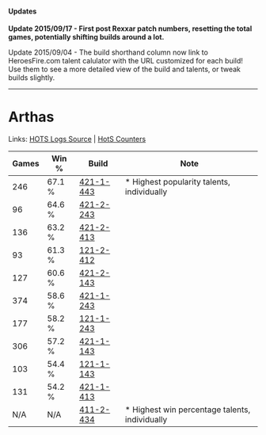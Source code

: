 #### Updates
**Update 2015/09/17 - First post Rexxar patch numbers, resetting the total games, potentially shifting builds around a lot.**

Update 2015/09/04 - The build shorthand column now link to HeroesFire.com talent calulator with the URL customized for each build!  
Use them to see a more detailed view of the build and talents, or tweak builds slightly.

***

# Arthas

Links: [HOTS Logs Source](https://www.hotslogs.com/Sitewide/HeroDetails?Hero=Arthas) | [HotS Counters](http://hotscounters.com/#/hero/Arthas)

Games  | Win %  | Build     | Note
-----  | -----  | -----     | ----
246    | 67.1 % | [421-1-443](http://www.heroesfire.com/hots/talent-calculator/arthas#sDbp) | * Highest popularity talents, individually
96     | 64.6 % | [421-2-243](http://www.heroesfire.com/hots/talent-calculator/arthas#sDoJ) | 
136    | 63.2 % | [421-2-413](http://www.heroesfire.com/hots/talent-calculator/arthas#sDqz) | 
93     | 61.3 % | [121-2-412](http://www.heroesfire.com/hots/talent-calculator/arthas#gnPy) | 
127    | 60.6 % | [421-2-143](http://www.heroesfire.com/hots/talent-calculator/arthas#sDml) | 
374    | 58.6 % | [421-1-243](http://www.heroesfire.com/hots/talent-calculator/arthas#sDYh) | 
177    | 58.2 % | [121-1-243](http://www.heroesfire.com/hots/talent-calculator/arthas#gn7h) | 
306    | 57.2 % | [421-1-143](http://www.heroesfire.com/hots/talent-calculator/arthas#sDX7) | 
103    | 54.4 % | [121-1-143](http://www.heroesfire.com/hots/talent-calculator/arthas#gn67) | 
131    | 54.2 % | [421-1-413](http://www.heroesfire.com/hots/talent-calculator/arthas#sDbL) | 
N/A    | N/A    | [411-2-434](http://www.heroesfire.com/hots/talent-calculator/arthas#rrQo) | * Highest win percentage talents, individually
